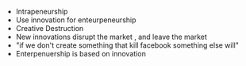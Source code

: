 - Intrapeneurship
- Use innovation for enteurpeneurship
- Creative Destruction
- New innovations disrupt the market , and leave the market
- "if we don't create something that kill facebook something else will"
- Enterpenuership is based on innovation
